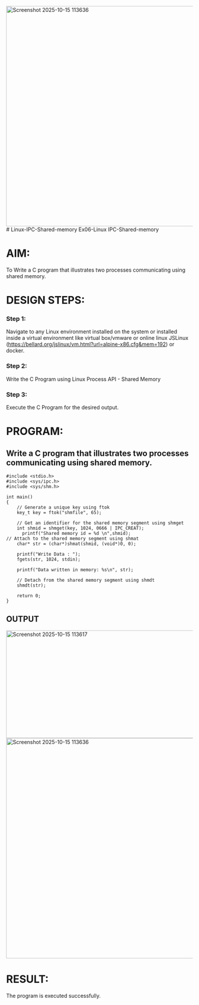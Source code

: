 <img width="800" height="593" alt="Screenshot 2025-10-15 113636" src="https://github.com/user-attachments/assets/95775ed7-0ea5-4f20-9a8c-b63f277fad9d" /># Linux-IPC-Shared-memory
Ex06-Linux IPC-Shared-memory

# AIM:
To Write a C program that illustrates two processes communicating using shared memory.

# DESIGN STEPS:

### Step 1:

Navigate to any Linux environment installed on the system or installed inside a virtual environment like virtual box/vmware or online linux JSLinux (https://bellard.org/jslinux/vm.html?url=alpine-x86.cfg&mem=192) or docker.

### Step 2:

Write the C Program using Linux Process API - Shared Memory

### Step 3:

Execute the C Program for the desired output. 

# PROGRAM:

## Write a C program that illustrates two processes communicating using shared memory.
~~~
#include <stdio.h>
#include <sys/ipc.h>
#include <sys/shm.h>

int main()
{
	// Generate a unique key using ftok
	key_t key = ftok("shmfile", 65);

	// Get an identifier for the shared memory segment using shmget
	int shmid = shmget(key, 1024, 0666 | IPC_CREAT);
      printf("Shared memory id = %d \n",shmid);
// Attach to the shared memory segment using shmat
	char* str = (char*)shmat(shmid, (void*)0, 0);
	
    printf("Write Data : ");
	fgets(str, 1024, stdin);

	printf("Data written in memory: %s\n", str);

	// Detach from the shared memory segment using shmdt
	shmdt(str);

	return 0;
}
~~~




## OUTPUT

<img width="794" height="290" alt="Screenshot 2025-10-15 113617" src="https://github.com/user-attachments/assets/eb4794fd-94f8-4f86-9564-2125b7fd62b3" />

<img width="800" height="593" alt="Screenshot 2025-10-15 113636" src="https://github.com/user-attachments/assets/1f79b563-c271-4b21-8450-905cec47da7c" />










# RESULT:
The program is executed successfully.
